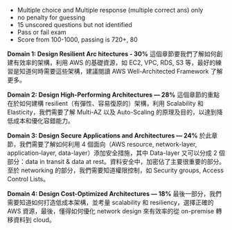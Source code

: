  - Multiple choice and Multiple response (multiple correct ans) only
 - no penalty for guessing
 - 15 unscored questions but not identified
 - Pass or fail exam
 - Score from 100-1000, passing is 720+, 80


**Domain 1: Design Resilient Arc
hitectures - 30%**
這個章節要我們了解如何創建有效率的架構，利用 AWS 的基礎資源，如 EC2, VPC, RDS, S3 等，最好的練習是知道何時需要這些架構，建議閱讀 AWS Well-Architected Framework 了解更多。

**Domain 2: Design High-Performing Architectures — 28%**
這個章節的重點在於如何建構 resilient（有彈性、容易復原的）架構，利用 Scalability 和 Elasticity，我們需要了解 Multi-AZ 以及 Auto-Scaling 的原理及目的，以達到降低成本和優化容錯能力。

**Domain 3: Design Secure Applications and Architectures — 24%**
於此章節，我們需要了解如何利用 4 個面向（AWS resource, network-layer, application-layer, data-layer）添加安全措施，其中 Data-layer 又可以分成 2 個部分：data in transit & data at rest。資料安全中，加密佔了主要很重要的部分。至於 networking 的部分，我們需要知道權限控制，如 Security groups, Access Control Lists。

**Domain 4: Design Cost-Optimized Architectures — 18%**
最後一部分，我們需要知道如何打造低成本架構，並考量 scalability 和 resiliency，選擇正確的 AWS 資源，最後，懂得如何優化 network design 來有效率的從 on-premise 轉移資料到 cloud。